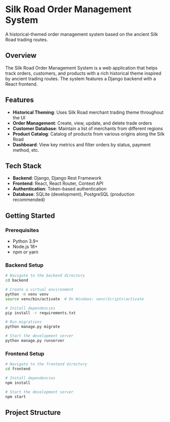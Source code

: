 # Silk Road Order Management System

A historical-themed order management system based on the ancient Silk Road trading routes.

## Overview

The Silk Road Order Management System is a web application that helps track orders, customers, and products with a rich historical theme inspired by ancient trading routes. The system features a Django backend with a React frontend.

## Features

- **Historical Theming**: Uses Silk Road merchant trading theme throughout the UI
- **Order Management**: Create, view, update, and delete trade orders
- **Customer Database**: Maintain a list of merchants from different regions
- **Product Catalog**: Catalog of products from various origins along the Silk Road
- **Dashboard**: View key metrics and filter orders by status, payment method, etc.

## Tech Stack

- **Backend**: Django, Django Rest Framework
- **Frontend**: React, React Router, Context API
- **Authentication**: Token-based authentication
- **Database**: SQLite (development), PostgreSQL (production recommended)

## Getting Started

### Prerequisites

- Python 3.9+
- Node.js 18+
- npm or yarn

### Backend Setup

```bash
# Navigate to the backend directory
cd backend

# Create a virtual environment
python -m venv venv
source venv/bin/activate  # On Windows: venv\Scripts\activate

# Install dependencies
pip install -r requirements.txt

# Run migrations
python manage.py migrate

# Start the development server
python manage.py runserver
```

### Frontend Setup

```bash
# Navigate to the frontend directory
cd frontend

# Install dependencies
npm install

# Start the development server
npm start
```

## Project Structure

